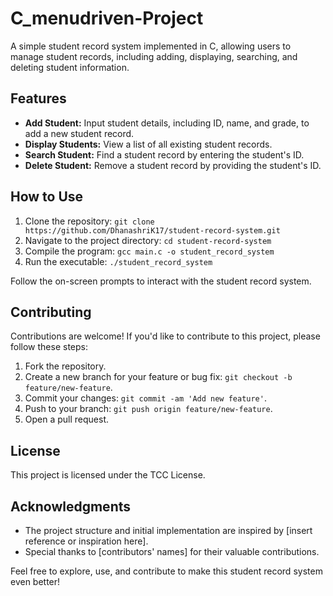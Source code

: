 # C_menudriven-Project

A simple student record system implemented in C, allowing users to manage student records, including adding, displaying, searching, and deleting student information.

## Features

- **Add Student:** Input student details, including ID, name, and grade, to add a new student record.
- **Display Students:** View a list of all existing student records.
- **Search Student:** Find a student record by entering the student's ID.
- **Delete Student:** Remove a student record by providing the student's ID.

## How to Use

1. Clone the repository: `git clone https://github.com/DhanashriK17/student-record-system.git`
2. Navigate to the project directory: `cd student-record-system`
3. Compile the program: `gcc main.c -o student_record_system`
4. Run the executable: `./student_record_system`

Follow the on-screen prompts to interact with the student record system.

## Contributing

Contributions are welcome! If you'd like to contribute to this project, please follow these steps:

1. Fork the repository.
2. Create a new branch for your feature or bug fix: `git checkout -b feature/new-feature`.
3. Commit your changes: `git commit -am 'Add new feature'`.
4. Push to your branch: `git push origin feature/new-feature`.
5. Open a pull request.

## License

This project is licensed under the TCC License.

## Acknowledgments

- The project structure and initial implementation are inspired by [insert reference or inspiration here].
- Special thanks to [contributors' names] for their valuable contributions.

Feel free to explore, use, and contribute to make this student record system even better!
